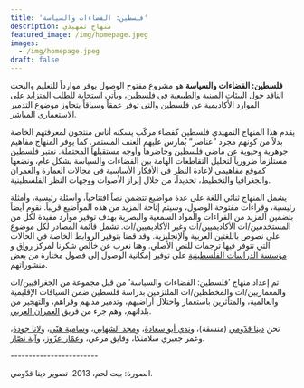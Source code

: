 ```yaml
---
title: 'فلسطين: الفضاءات والسياسة'
description: منهاج تمهيدي
featured_image: /img/homepage.jpeg
images:
  - /img/homepage.jpeg
draft: false
---
```

**فلسطين: الفضاءات والسياسة** هو مشروع مفتوح الوصول يوفر موارداً للتعليم والبحث الناقد حول البيئات المبنية والطبيعية في فلسطين، ويأتي استجابة للطلب المتزايد على الموارد الأكاديمية عن فلسطين والتي توفر عمقاً وسياقاً يتجاوز موضوع التدمير الاستعماري المباشر. 

يقدم هذا المنهاج التمهيدي فلسطين كفضاء مركّب يسكنه أناس منتجون لمعرفتهم الخاصة بدلاً من كونهم مجرد ”عناصر“ يُمارس عليهم العنف المستمر. كما يوفر المنهاج مفاهيم جوهرية وحيوية عن ماضي فلسطين وحاضرها وأوجه مستقبلها المحتملة. نعتبر فلسطين مستلزماً ضرورياً لتحليل التقاطعات الهامة بين الفضاءات والسياسة بشكل عام، ونضعها كموقع مفاهيمي لإعادة النظر في الأفكار الأساسية في مجالات العمارة والعمران والجغرافيا والتخطيط، تحديداً، من خلال إبراز الأصوات ووجهات النظر الفلسطينية. 

يشمل المنهاج ثنائي اللغة على عدة مواضيع تتضمن نصاً افتتاحياً، وأسئلة رئيسية، وأمثلة رئيسية، وقراءات مفتوحة الوصول، وسيتم إتاحة المزيد من هذه المواضيع قريباً. نقوم أيضاً بتضمين المزيد من القراءات والمواد السمعية والبصرية بهدف توفير موارد مفيدة لكل من المستخدمين/ات الأكاديميين/ات وغير الأكاديميين/ات. تشمل قائمة المصادر لكل موضوع على نصوص باللغتين العربية والإنجليزية. وقد قمنا بتوفير الروابط الخاصة في الحالات التي تتوفر فيها ترجمات للنص الأصلي. وهنا نعرب عن خالص شكرنا لمركز [رواق](https://www.riwaq.org/ar) و [مؤسسة الدراسات الفلسطينية](https://www.palestine-studies.org/ar) على توفير إمكانية الوصول إلى فصول مختارة من بعض منشوراتهم.

تم إعداد منهاج ’فلسطين: الفضاءات والسياسة’ من قبل مجموعة من الجغرافيين/ات والمعماريين/ات والمخططين/ات الملتزمين بدراسة فلسطين ضمن السياقات الإقليمية والعالمية، والمتأثرين باستعمار واحتلال أراضيهم، وتدمير مدنهم وقراهم، والتهجير من بلدانهم، وهم جزء من فريق [العمران العربي](https://www.araburbanism.com/ar/home/).

نحن [دينا قدّومي](https://www.lse.ac.uk/people/dena-qaddumi) (منسقة)، و[ندي أبو سعادة](https://www.nadiabusaada.com)، و[مجد الشهابي](https://majdal.cc)، و[سامية هنّي](https://www.samiahenni.com)، و[لانا جودة](https://birzeit.academia.edu/LanaJudeh)، وعمر جعبري سلامنكا، وفايق مرعي، و[عمّار عزّوز](https://www.geog.ox.ac.uk/staff/aazzouz.html)، و[آية نصّار](https://www.durham.ac.uk/staff/aya-m-nassar/).

_------------------------_

الصورة: بيت لحم، 2013. تصوير دينا قدّومي.

